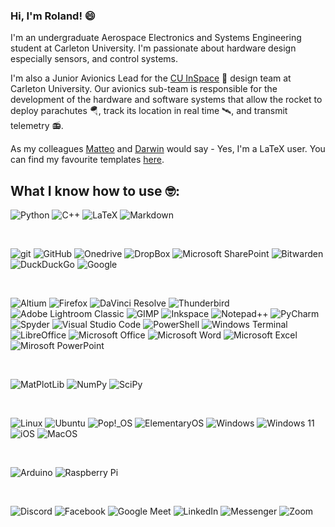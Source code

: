 ### Hi, I'm Roland! 😄

I'm an undergraduate Aerospace Electronics and Systems Engineering student at Carleton University. I'm passionate about  hardware design especially sensors, and control systems.

I'm also a Junior Avionics Lead for the [CU InSpace](https://github.com/CarletonURocketry) 🚀 design team at Carleton University. Our avionics sub-team is responsible for the development of the hardware and software systems that allow the rocket to deploy parachutes 🪂, track its location in real time 🛰️, and transmit telemetry 📻.

As my colleagues [Matteo](https://github.com/linguini1) and [Darwin](https://github.com/darwinkjull) would say - Yes, I'm a LaTeX user. You can find my favourite templates [here](https://github.com/codedflute/latex-templates). 

## What I know how to use 🤓:
<!--Languages-->

<img alt="Python" src="https://img.shields.io/badge/-Python-ffbc03?&logo=Python&style=for-the-badge" /> <img alt="C++" src="https://img.shields.io/badge/C++-00599C?&logo=c++&style=for-the-badge" /> <img alt="LaTeX" src="https://img.shields.io/badge/latex-%23008080.svg?style=for-the-badge&logo=latex&logoColor=white" /> <img alt="Markdown" src="https://img.shields.io/badge/markdown-%23000000.svg?style=for-the-badge&logo=markdown&logoColor=white" />

<br />
<!--Frameworks-->



<!--Tools-->

<img alt="git" src="https://img.shields.io/badge/-Git-F05032?&style=for-the-badge&logo=git&logoColor=white" /> <img alt="GitHub" src="https://img.shields.io/badge/-GitHub-000000?&style=for-the-badge&logo=github&logoColor=white" /> <img alt="Onedrive" src="https://img.shields.io/badge/OneDrive-0078D4.svg?style=for-the-badge&logo=microsoftonedrive&logoColor=white" /> <img alt="DropBox" src="https://img.shields.io/badge/Dropbox-%233B4D98.svg?style=for-the-badge&logo=Dropbox&logoColor=white" /> <img alt="Microsoft SharePoint" src="https://img.shields.io/badge/Microsoft_SharePoint-0078D4?style=for-the-badge&logo=microsoft-sharepoint&logoColor=white" /> <img alt="Bitwarden" src="https://img.shields.io/badge/bitwarden-%23175DDC.svg?style=for-the-badge&logo=bitwarden&logoColor=white" /> <img alt="DuckDuckGo" src="https://img.shields.io/badge/DuckDuckGo-DE5833?style=for-the-badge&logo=DuckDuckGo&logoColor=white" /> <img alt="Google" src="https://img.shields.io/badge/google-4285F4?style=for-the-badge&logo=google&logoColor=white" />

<br />
<!--Software--!>

<img alt="Altium" src="https://img.shields.io/badge/altium%20designer-A5915F?style=for-the-badge&logo=altium%20designer&logoColor=white" /> <img alt="Firefox" src="https://img.shields.io/badge/Firefox-FF7139?style=for-the-badge&logo=Firefox-Browser&logoColor=white" /> <img alt="DaVinci Resolve" src="" /> <img alt="Thunderbird" src="" /> <img alt="Adobe Lightroom Classic" src="https://img.shields.io/badge/Adobe%20Lightroom%20Classic-31A8FF.svg?style=for-the-badge&logo=Adobe%20Lightroom%20Classic&logoColor=white" /> <img alt="GIMP" src="https://img.shields.io/badge/Gimp-657D8B?style=for-the-badge&logo=gimp&logoColor=FFFFFF" /> <img alt="Inkspace" src="https://img.shields.io/badge/Inkscape-e0e0e0?style=for-the-badge&logo=inkscape&logoColor=080A13" /> <img alt="Notepad++" src="https://img.shields.io/badge/Notepad++-90E59A.svg?style=for-the-badge&logo=notepad%2b%2b&logoColor=black" /> <img alt="PyCharm" src="https://img.shields.io/badge/pycharm-143?style=for-the-badge&logo=pycharm&logoColor=black&color=black&labelColor=green" /> <img alt="Spyder" src="https://img.shields.io/badge/Spyder-838485?style=for-the-badge&logo=spyder%20ide&logoColor=maroon" /> <img alt="Visual Studio Code" src="https://img.shields.io/badge/Visual%20Studio%20Code-0078d7.svg?style=for-the-badge&logo=visual-studio-code&logoColor=white" /> <img alt="PowerShell" src="https://img.shields.io/badge/PowerShell-%235391FE.svg?style=for-the-badge&logo=powershell&logoColor=white" /> <img alt="Windows Terminal" src="https://img.shields.io/badge/Windows%20Terminal-%234D4D4D.svg?style=for-the-badge&logo=windows-terminal&logoColor=white" /> <img alt="LibreOffice" src="https://img.shields.io/badge/LibreOffice-%2318A303?style=for-the-badge&logo=LibreOffice&logoColor=white" /> <img alt="Microsoft Office" src="https://img.shields.io/badge/Microsoft_Office-D83B01?style=for-the-badge&logo=microsoft-office&logoColor=white" /> <img alt="Microsoft Word" src="https://img.shields.io/badge/Microsoft_Word-2B579A?style=for-the-badge&logo=microsoft-word&logoColor=white" /> <img alt="Microsoft Excel" src="https://img.shields.io/badge/Microsoft_Excel-217346?style=for-the-badge&logo=microsoft-excel&logoColor=white" /> <img alt="Mirosoft PowerPoint" src="https://img.shields.io/badge/Microsoft_PowerPoint-B7472A?style=for-the-badge&logo=microsoft-powerpoint&logoColor=white" />

<br />
<!--Libraries--!>

<img alt="MatPlotLib" src="https://img.shields.io/badge/Matplotlib-%23fffff.svg?style=for-the-badge&logo=Matplotlib&logoColor=black" /> <img alt="NumPy" src="https://img.shields.io/badge/numpy-%23013243.svg?style=for-the-badge&logo=numpy&logoColor=white" /> <img alt="SciPy" src="https://img.shields.io/badge/SciPy-%230C55A5.svg?style=for-the-badge&logo=scipy&logoColor=%white" />

<br />

<!--OS-->

<img alt="Linux" src="https://img.shields.io/badge/Linux-FCC624?style=for-the-badge&logo=linux&logoColor=black" /> <img alt="Ubuntu" src="https://img.shields.io/badge/Ubuntu-E95420?style=for-the-badge&logo=ubuntu&logoColor=white" /> <img alt="Pop!_OS" src="https://img.shields.io/badge/Pop!_OS-48B9C7?style=for-the-badge&logo=Pop!_OS&logoColor=white" /> <img alt="ElementaryOS" src="https://img.shields.io/badge/-elementary%20OS-black?style=for-the-badge&logo=elementary&logoColor=white" /> <img alt="Windows" src="https://img.shields.io/badge/Windows-0078D6?style=for-the-badge&logo=windows&logoColor=white" /> <img alt="Windows 11" src="https://img.shields.io/badge/Windows%2011-%230079d5.svg?style=for-the-badge&logo=Windows%2011&logoColor=white" /> <img alt="iOS" src="https://img.shields.io/badge/iOS-000000?style=for-the-badge&logo=ios&logoColor=white" /> <img alt="MacOS" src="https://img.shields.io/badge/mac%20os-000000?style=for-the-badge&logo=macos&logoColor=F0F0F0" />

<br />
<!--Hardware -->


<img alt="Arduino" src="https://img.shields.io/badge/-Arduino-00979D?style=for-the-badge&logo=Arduino&logoColor=white" /> <img alt="Raspberry Pi" src="https://img.shields.io/badge/-RaspberryPi-C51A4A?style=for-the-badge&logo=Raspberry-Pi" />

<br />
<!--Communication--!>

<img alt="Discord" src="https://img.shields.io/badge/Discord-%235865F2.svg?style=for-the-badge&logo=discord&logoColor=white"> <img alt="Facebook" src="https://img.shields.io/badge/Facebook-%231877F2.svg?style=for-the-badge&logo=Facebook&logoColor=white" /> <img alt="Google Meet" src="https://img.shields.io/badge/Google%20Meet-00897B?style=for-the-badge&logo=google-meet&logoColor=white" /> <img alt="LinkedIn" src="https://img.shields.io/badge/linkedin-%230077B5.svg?style=for-the-badge&logo=linkedin&logoColor=white" /> <img alt="Messenger" src="https://img.shields.io/badge/Messenger-00B2FF?style=for-the-badge&logo=messenger&logoColor=white" /> <img alt="Zoom" src="https://img.shields.io/badge/Zoom-2D8CFF?style=for-the-badge&logo=zoom&logoColor=white" />


<!--
**CodedFlute/CodedFlute** is a ✨ _special_ ✨ repository because its `README.md` (this file) appears on your GitHub profile.
<img alt="DaVinci Resolve" src="" /> <img alt="Thunderbird" src="" />
Here are some ideas to get you started:

- 🔭 I’m currently working on ...
- 🌱 I’m currently learning ...
- 👯 I’m looking to collaborate on ...
- 🤔 I’m looking for help with ...
- 💬 Ask me about ...
- 📫 How to reach me: ...
- 😄 Pronouns: ...
- ⚡ Fun fact: ...
-->
